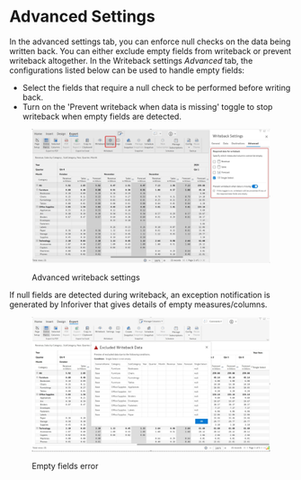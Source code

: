 # Advanced Settings

In the advanced settings tab, you can enforce null checks on the data being written back. You can either exclude empty fields from writeback or prevent writeback altogether. In the Writeback settings _Advanced_ tab, the configurations listed below can be used to handle empty fields:

* Select the fields that require a null check to be performed before writing back.
* Turn on the 'Prevent writeback when data is missing' toggle to stop writeback when empty fields are detected.&#x20;

<figure><img src="../../../.gitbook/assets/image (17) (1) (1) (1) (1).png" alt=""><figcaption><p>Advanced writeback settings</p></figcaption></figure>

If null fields are detected during writeback, an exception notification is generated by Inforiver that gives details of empty measures/columns.&#x20;

<figure><img src="../../../.gitbook/assets/image (18) (1) (1) (1).png" alt=""><figcaption><p>Empty fields error</p></figcaption></figure>
